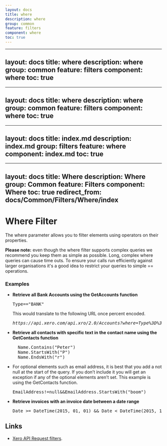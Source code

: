 ```yaml
---
layout: docs
title: where
description: where
group: common
feature: filters
component: where
toc: true
---
```

---
layout: docs
title: where
description: where
group: common
feature: filters
component: where
toc: true
---
---
layout: docs
title: where
description: where
group: common
feature: filters
component: where
toc: true
---
---
layout: docs
title: index.md
description: index.md
group: filters
feature: where
component: index.md
toc: true
---
---
layout: docs
title: Where
description: Where
group: Common
feature: Filters
component: Where
toc: true
redirect_from: docs/Common/Filters/Where/index
---
# Where Filter

The where parameter allows you to filter elements using operators on their properties.

**Please note:** even though the where filter supports complex queries we recommend you keep them as simple as possible. Long, complex where queries can cause time outs. To ensure your calls run efficiently against larger organisations it's a good idea to restrict your queries to simple == operations.

### Examples

- **Retrieve all Bank Accounts using the GetAccounts function**
    <pre>Type=="BANK"</pre> This would translate to the following URL once percent encoded. <pre><em>https://api.xero.com/api.xro/2.0/Accounts?where=Type%3D%3D%22BANK%22</em></pre>

- **Retrieve all contacts with specific text in the contact name using the GetContacts function**
    <pre>  Name.Contains("Peter")
    Name.StartsWith("P")
    Name.EndsWith("r")</pre>

- For optional elements such as email address, it is best that you add a not null at the start of the query. If you don’t include it you will get an exception if any of the optional elements aren’t set. This example is using the GetContacts function.
    <pre>EmailAddress!=null&&EmailAddress.StartsWith("boom")</pre>

- **Retrieve invoices with an invoice date between a date range**
    <pre>Date >= DateTime(2015, 01, 01) && Date < DateTime(2015, 12, 31)</pre>

## Links

- [Xero API Request filters](https://developer.xero.com/documentation/api/requests-and-responses).
